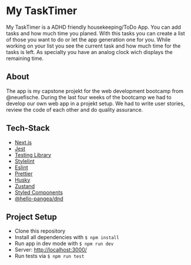 # My TaskTimer

My TaskTimer is a ADHD friendly housekeeping/ToDo App.
You can add tasks and how much time you planed. With this tasks you can create a list of those you want to do or let the app generation one for you. While working on your list you see the current task and how much time for the tasks is left. As specialty you have an analog clock wich displays the remaining time.

## About

The app is my capstone projekt for the web development bootcamp from @neuefische. During the last four weeks of the bootcamp we had to develop our own web app in a projekt setup. We had to write user stories, review the code of each other and do quality assurance.

## Tech-Stack

-   [Next.js](https://nextjs.org/)
-   [Jest](https://jestjs.io/)
-   [Testing Library](https://testing-library.com/)
-   [Stylelint](https://stylelint.io/)
-   [Eslint](https://eslint.org/)
-   [Prettier](https://prettier.io/)
-   [Husky](https://typicode.github.io/husky/)
-   [Zustand](https://zustand-demo.pmnd.rs/)
-   [Styled Components](https://styled-components.com/)
-   [@hello-pangea/dnd](https://github.com/hello-pangea/dnd)

## Project Setup

-   Clone this repository
-   Install all dependencies with `$ npm install`
-   Run app in dev mode with `$ npm run dev`
-   Server: [http://localhost:3000/](http://localhost:3000/)
-   Run tests via `$ npm run test`
